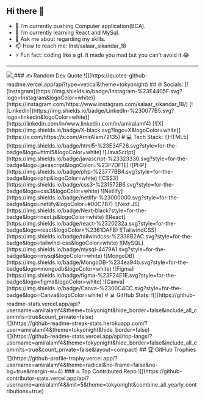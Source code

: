 ## Hi there 👋

- 🔭 I’m currently pushing Computer application(BCA).
- 🌱 I’m currently learning React and MySql.
- 💬 Ask me about regarding my skills.
- 📫 How to reach me: Inst/salaar_sikandar_18
- ⚡ Fun fact: coding like a gf. It made you mad but you can't avoid it.😂
- ---
<a href="https://visitcount.itsvg.in">
  <img src="https://visitcount.itsvg.in/api?id=amiralamf4&label=Profile%20Views&color=9&pretty=true" />
</a>
### ✍️ Random Dev Quote
![](https://quotes-github-readme.vercel.app/api?type=vetical&theme=tokyonight)
## 🌐 Socials:
[![Instagram](https://img.shields.io/badge/Instagram-%23E4405F.svg?logo=Instagram&logoColor=white)](https://instagram.com/https://www.instagram.com/salaar_sikandar_18/) [![LinkedIn](https://img.shields.io/badge/LinkedIn-%230077B5.svg?logo=linkedin&logoColor=white)](https://linkedin.com/in/www.linkedin.com/in/amiralamf4) [![X](https://img.shields.io/badge/X-black.svg?logo=X&logoColor=white)](https://x.com/https://x.com/AmirAlam72135) 
# 💻 Tech Stack:
![HTML5](https://img.shields.io/badge/html5-%23E34F26.svg?style=for-the-badge&logo=html5&logoColor=white) ![JavaScript](https://img.shields.io/badge/javascript-%23323330.svg?style=for-the-badge&logo=javascript&logoColor=%23F7DF1E) ![PHP](https://img.shields.io/badge/php-%23777BB4.svg?style=for-the-badge&logo=php&logoColor=white) ![CSS3](https://img.shields.io/badge/css3-%231572B6.svg?style=for-the-badge&logo=css3&logoColor=white) ![Netlify](https://img.shields.io/badge/netlify-%23000000.svg?style=for-the-badge&logo=netlify&logoColor=#00C7B7) ![Next JS](https://img.shields.io/badge/Next-black?style=for-the-badge&logo=next.js&logoColor=white) ![React](https://img.shields.io/badge/react-%2320232a.svg?style=for-the-badge&logo=react&logoColor=%2361DAFB) ![TailwindCSS](https://img.shields.io/badge/tailwindcss-%2338B2AC.svg?style=for-the-badge&logo=tailwind-css&logoColor=white) ![MySQL](https://img.shields.io/badge/mysql-4479A1.svg?style=for-the-badge&logo=mysql&logoColor=white) ![MongoDB](https://img.shields.io/badge/MongoDB-%234ea94b.svg?style=for-the-badge&logo=mongodb&logoColor=white) ![Figma](https://img.shields.io/badge/figma-%23F24E1E.svg?style=for-the-badge&logo=figma&logoColor=white) ![Canva](https://img.shields.io/badge/Canva-%2300C4CC.svg?style=for-the-badge&logo=Canva&logoColor=white)
# 📊 GitHub Stats:
![](https://github-readme-stats.vercel.app/api?username=amiralamf4&theme=tokyonight&hide_border=false&include_all_commits=true&count_private=false)<br/>
![](https://github-readme-streak-stats.herokuapp.com/?user=amiralamf4&theme=tokyonight&hide_border=false)<br/>
![](https://github-readme-stats.vercel.app/api/top-langs/?username=amiralamf4&theme=tokyonight&hide_border=false&include_all_commits=true&count_private=false&layout=compact)
## 🏆 GitHub Trophies
![](https://github-profile-trophy.vercel.app/?username=amiralamf4&theme=radical&no-frame=false&no-bg=true&margin-w=4)
### 🔝 Top Contributed Repo
![](https://github-contributor-stats.vercel.app/api?username=amiralamf4&limit=5&theme=tokyonight&combine_all_yearly_contributions=true)
